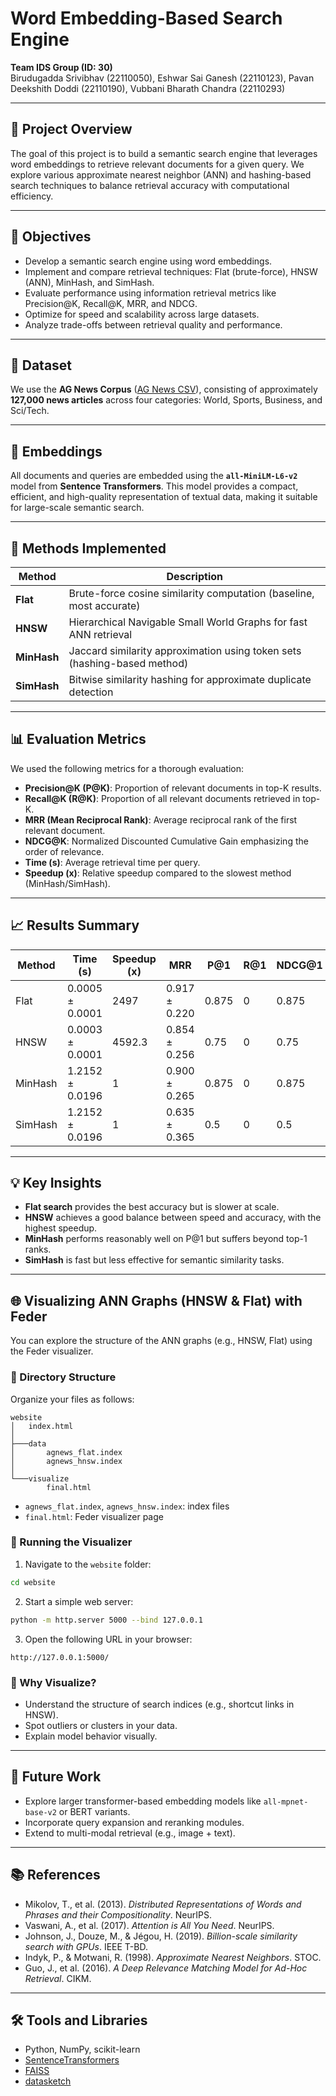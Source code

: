# Word Embedding-Based Search Engine

**Team IDS Group (ID: 30)**  
Birudugadda Srivibhav (22110050), Eshwar Sai Ganesh (22110123), Pavan Deekshith Doddi (22110190), Vubbani Bharath Chandra (22110293)

---

## 📌 Project Overview

The goal of this project is to build a semantic search engine that leverages word embeddings to retrieve relevant documents for a given query. We explore various approximate nearest neighbor (ANN) and hashing-based search techniques to balance retrieval accuracy with computational efficiency.

---

## 🎯 Objectives

- Develop a semantic search engine using word embeddings.
- Implement and compare retrieval techniques: Flat (brute-force), HNSW (ANN), MinHash, and SimHash.
- Evaluate performance using information retrieval metrics like Precision@K, Recall@K, MRR, and NDCG.
- Optimize for speed and scalability across large datasets.
- Analyze trade-offs between retrieval quality and performance.

---

## 📂 Dataset

We use the **AG News Corpus** ([AG News CSV](https://s3.amazonaws.com/fast-ai-nlp/ag_news_csv.tgz)), consisting of approximately **127,000 news articles** across four categories: World, Sports, Business, and Sci/Tech.

---

## 🧠 Embeddings

All documents and queries are embedded using the **`all-MiniLM-L6-v2`** model from **Sentence Transformers**. This model provides a compact, efficient, and high-quality representation of textual data, making it suitable for large-scale semantic search.

---

## 🔧 Methods Implemented

| Method     | Description                                                                 |
|------------|-----------------------------------------------------------------------------|
| **Flat**   | Brute-force cosine similarity computation (baseline, most accurate)         |
| **HNSW**   | Hierarchical Navigable Small World Graphs for fast ANN retrieval            |
| **MinHash**| Jaccard similarity approximation using token sets (hashing-based method)    |
| **SimHash**| Bitwise similarity hashing for approximate duplicate detection               |

---

## 📊 Evaluation Metrics

We used the following metrics for a thorough evaluation:

- **Precision@K (P@K)**: Proportion of relevant documents in top-K results.
- **Recall@K (R@K)**: Proportion of all relevant documents retrieved in top-K.
- **MRR (Mean Reciprocal Rank)**: Average reciprocal rank of the first relevant document.
- **NDCG@K**: Normalized Discounted Cumulative Gain emphasizing the order of relevance.
- **Time (s)**: Average retrieval time per query.
- **Speedup (x)**: Relative speedup compared to the slowest method (MinHash/SimHash).

---

## 📈 Results Summary

| Method   | Time (s)        | Speedup (x) | MRR           | P@1   | R@1 | NDCG@1 | P@3   | R@3 | NDCG@3 | P@5   | R@5 | NDCG@5 | P@10  | R@10 | NDCG@10 |
|----------|-----------------|-------------|---------------|-------|-----|--------|-------|-----|--------|-------|-----|--------|-------|------|----------|
| Flat     | 0.0005 ± 0.0001 | 2497        | 0.917 ± 0.220 | 0.875 | 0   | 0.875  | 0.792 | 0   | 0.809  | 0.825 | 0   | 0.827  | 0.837 | 0    | 0.835     |
| HNSW     | 0.0003 ± 0.0001 | 4592.3      | 0.854 ± 0.256 | 0.75  | 0   | 0.75   | 0.792 | 0   | 0.787  | 0.8   | 0   | 0.793  | 0.787 | 0    | 0.786     |
| MinHash  | 1.2152 ± 0.0196 | 1           | 0.900 ± 0.265 | 0.875 | 0   | 0.875  | 0.542 | 0   | 0.610  | 0.525 | 0   | 0.579  | 0.613 | 0    | 0.621     |
| SimHash  | 1.2152 ± 0.0196 | 1           | 0.635 ± 0.365 | 0.5   | 0   | 0.5    | 0.333 | 0   | 0.360  | 0.425 | 0   | 0.419  | 0.388 | 0    | 0.393     |

---

## 💡 Key Insights

- **Flat search** provides the best accuracy but is slower at scale.
- **HNSW** achieves a good balance between speed and accuracy, with the highest speedup.
- **MinHash** performs reasonably well on P@1 but suffers beyond top-1 ranks.
- **SimHash** is fast but less effective for semantic similarity tasks.

---

## 🌐 Visualizing ANN Graphs (HNSW & Flat) with Feder

You can explore the structure of the ANN graphs (e.g., HNSW, Flat) using the Feder visualizer.

### 📁 Directory Structure

Organize your files as follows:

```
website 
│   index.html
│
├───data
│       agnews_flat.index
│       agnews_hnsw.index
│
└───visualize
        final.html
```

- `agnews_flat.index`, `agnews_hnsw.index`: index files
- `final.html`: Feder visualizer page

### 🚀 Running the Visualizer

1. Navigate to the `website` folder:
```bash
cd website
```

2. Start a simple web server:
```bash
python -m http.server 5000 --bind 127.0.0.1
```

3. Open the following URL in your browser:
```
http://127.0.0.1:5000/
```

### 🧠 Why Visualize?

- Understand the structure of search indices (e.g., shortcut links in HNSW).
- Spot outliers or clusters in your data.
- Explain model behavior visually.

---
## 🔭 Future Work

- Explore larger transformer-based embedding models like `all-mpnet-base-v2` or BERT variants.
- Incorporate query expansion and reranking modules.
- Extend to multi-modal retrieval (e.g., image + text).

---

## 📚 References

- Mikolov, T., et al. (2013). *Distributed Representations of Words and Phrases and their Compositionality*. NeurIPS.
- Vaswani, A., et al. (2017). *Attention is All You Need*. NeurIPS.
- Johnson, J., Douze, M., & Jégou, H. (2019). *Billion-scale similarity search with GPUs*. IEEE T-BD.
- Indyk, P., & Motwani, R. (1998). *Approximate Nearest Neighbors*. STOC.
- Guo, J., et al. (2016). *A Deep Relevance Matching Model for Ad-Hoc Retrieval*. CIKM.

---

## 🛠️ Tools and Libraries

- Python, NumPy, scikit-learn
- [SentenceTransformers](https://www.sbert.net/)
- [FAISS](https://github.com/facebookresearch/faiss)
- [datasketch](https://ekzhu.github.io/datasketch/)
